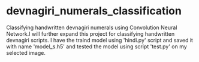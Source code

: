 # devnagiri_numerals_classification
Classifying handwritten devnagiri numerals using Convolution Neural Network.I will further expand this project for classifying handwritten devnagiri scripts.
I have the traind model using 'hindi.py' script and saved it with name 'model_s.h5' and tested the model using script 'test.py' on my selected image.

